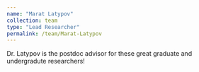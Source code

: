 ```yaml
---
name: "Marat Latypov"
collection: team
type: "Lead Researcher"
permalink: /team/Marat-Latypov
---
```


Dr. Latypov is the postdoc advisor for these great graduate and undergradute researchers! 